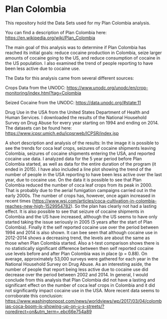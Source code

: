 # Plan Colombia

This repository hold the Data Sets used for my Plan Colombia analysis. 

You can find a description of Plan Colombia here: https://en.wikipedia.org/wiki/Plan_Colombia

The main goal of this analysis was to determine if Plan Colombia has reached its initial goals: reduce cocaine production in Colombia, seize larger amounts of cocaine going to the US, and reduce consumption of cocaine in the US population. I also examined the trend of people reporting to have been less active due to cocaine use. 

The Data for this analysis came from several different sources:

Crops Data from the UNODC: https://www.unodc.org/unodc/en/crop-monitoring/index.html?tag=Colombia

Seized Cocaine from the UNODC: https://data.unodc.org/#state:11

Drug Use in the USA from the United States Department of Health and Human Services. I downloaded the results of the National Household Survey on Drug Abuse for every year starting on 1994 and ending on 2014. The datasets can be found here:  https://www.icpsr.umich.edu/icpsrweb/ICPSR/index.jsp

A short description and analysis of the results:
In the image it is possible to see the trends for coca leaf crops, seizures of cocaine shipments leaving Colombia, seizures of cocaine shipments entering the USA, and reported cocaine use data. 
I analyzed data for the 5 year period before Plan Colombia started, as well as data for the entire duration of the program (it ended in 2015). 
I have also included a line plot showing the trend of the number of people in the USA reporting to have been less active over the last year, due to cocaine use.
On the data it is possible to see that Plan Colombia reduced the number of coca leaf crops from its peak in 2000. That is probably due to the aerial fumigation campaigns carried out in the early 2000s. The number of crops has, however, once again increased in recent times (https://www.wsj.com/articles/coca-cultivation-in-colombia-reaches-new-high-1529954782). So the plan has clearly not had a lasting effect. 
It is also possible to see that seizure of cocaine shipments in Colombia and the US have increased, although the US seems to have only started taking the issue seriously in 2005 (5 years after the start of Plan Colombia). 
Finally it the self reported cocaine use over the period between 1994 and 2014 is also shown. It can bee seen that although cocaine use in 2012-2014 shows a decreasing trend, the levels are about the same as those when Plan Colombia started. Also a t-test comparison shows there is no statistically significant difference between then self reported cocaine use levels before and after Plan Colombia was in place (p = 0.88). On average, approximately 53,000 surveys were gathered for each year in the National Household Survey on Drug Abuse. 
As an interesting aside, the number of people that report being less active due to cocaine use did decrease over the period between 2002 and 2014. 
In general, I would conclude from this analysis that Plan Colombia did not have a lasting and significant effect on the number of coca leaf crops in Colombia and it did not significantly impact cocaine use in the USA. 
More recent data seems to corroborate this conclusion: https://www.washingtonpost.com/news/worldviews/wp/2017/03/04/colombias-coca-boom-is-showing-up-on-u-s-streets/?noredirect=on&utm_term=.ebc66e754a89
